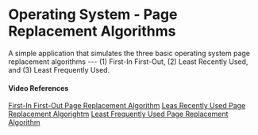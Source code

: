 # Operating System - Page Replacement Algorithms
A simple application that simulates the three basic operating system page replacement algorithms --- (1) First-In First-Out, (2) Least Recently Used, and (3) Least Frequently Used.

#### Video References
[First-In First-Out Page Replacement Algorithm](https://www.youtube.com/watch?v=UTXkbcJUY74)
[Leas Recently Used Page Replacement Algorightm](https://www.youtube.com/watch?v=4wVp97-uqr0)
[Least Frequently Used Page Replacement Algorithm](https://www.youtube.com/watch?v=uL0xP57negc)
